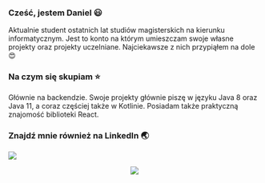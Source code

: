 ### Cześć, jestem Daniel :smiley:
Aktualnie student ostatnich lat studiów magisterskich na kierunku informatycznym.
Jest to konto na którym umieszczam swoje własne projekty oraz projekty uczelniane. Najciekawsze z nich przypiąłem na dole :heart_eyes:
### Na czym się skupiam :star:
Głównie na backendzie. Swoje projekty głównie piszę w języku Java 8 oraz Java 11, a coraz częściej także w Kotlinie. Posiadam także praktyczną znajomość biblioteki React.

### Znajdź mnie również na LinkedIn :earth_asia:

<p>
  <a href="https://www.linkedin.com/in/andekqr/">
    <img src="https://img.shields.io/badge/linkedin-%230077B5.svg?&style=for-the-badge&logo=linkedin&logoColor=white" />
  </a>
</p>
<p align='center'>
  <a href="#"><img src="https://badges.pufler.dev/visits/andekqr/andekqr"></a> 
</p>
